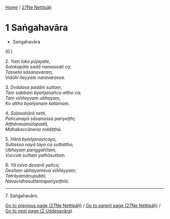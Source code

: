
[Home](/) / [27Ne Nettipāḷi](../27Ne.md)

# 1 Saṅgahavāra

* Saṅgahavāra

(0.)

2\. _Yaṃ loko pūjayate,_  
_Salokapālo sadā namassati ca;_  
_Tasseta sāsanavaraṃ,_  
_Vidūhi ñeyyaṃ naravarassa._  


3\. _Dvādasa padāni suttaṃ,_  
_Taṃ sabbaṃ byañjanañca attho ca;_  
_Taṃ viññeyyaṃ ubhayaṃ,_  
_Ko attho byañjanaṃ katamaṃ._  


4\. _Soḷasahārā netti,_  
_Pañcanayā sāsanassa pariyeṭṭhi;_  
_Aṭṭhārasamūlapadā,_  
_Mahakaccānena niddiṭṭhā._  


5\. _Hārā byañjanavicayo,_  
_Suttassa nayā tayo ca suttattho;_  
_Ubhayaṃ pariggahītaṃ,_  
_Vuccati suttaṃ yathāsuttaṃ._  


6\. _Yā ceva desanā yañca,_  
_Desitaṃ ubhayameva viññeyyaṃ;_  
_Tatrāyamānupubbī,_  
_Navavidhasuttantapariyeṭṭhīti._  


---

7\. Saṅgahavāro.



[Go to previous page (27Ne Nettipāḷi)](0.md) / [Go to parent page (27Ne Nettipāḷi)](0.md) / [Go to next page (2 Uddesavāra)](2.md)


